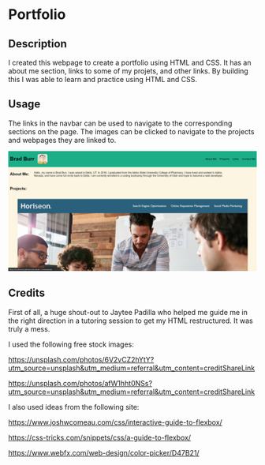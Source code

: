 # Portfolio

## Description
I created this webpage to create a portfolio using HTML and CSS. It has an about me section, links to some of my projets, and other links. By building this I was able to learn and practice using HTML and CSS.

## Usage

The links in the navbar can be used to navigate to the corresponding sections on the page. The images can be clicked to navigate to the projects and webpages they are linked to.

![deployedportfolio](/Assets/deployedportfolio.png)

## Credits
First of all, a huge shout-out to Jaytee Padilla who helped me guide me in the right direction in a tutoring session to get my HTML restructured. It was truly a mess.

I used the following free stock images:

https://unsplash.com/photos/6V2vCZ2hYtY?utm_source=unsplash&utm_medium=referral&utm_content=creditShareLink

https://unsplash.com/photos/afW1hht0NSs?utm_source=unsplash&utm_medium=referral&utm_content=creditShareLink


  
I also used ideas from the following site:

https://www.joshwcomeau.com/css/interactive-guide-to-flexbox/

https://css-tricks.com/snippets/css/a-guide-to-flexbox/

https://www.webfx.com/web-design/color-picker/D47B21/
